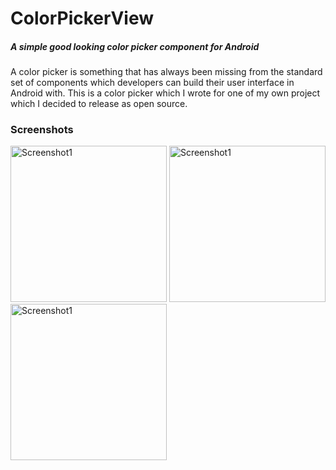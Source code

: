 # ColorPickerView
##### A simple good looking color picker component for Android

A color picker is something that has always been missing from the standard set of components which developers can build their user interface in Android with. This is a color picker which I wrote for one of my own project which I decided to release as open source.

### Screenshots
<img src="https://cloud.githubusercontent.com/assets/5458667/6803487/1abc9980-d238-11e4-8692-0d7461bec521.png" alt="Screenshot1" width="250">
<img src="https://cloud.githubusercontent.com/assets/5458667/6803489/1abf2fa6-d238-11e4-8893-d86bfcdd9acd.png" alt="Screenshot1" width="250">
<img src="https://cloud.githubusercontent.com/assets/5458667/6803488/1abdc8a0-d238-11e4-8ac2-4bbd5f824004.png" alt="Screenshot1" width="250">
